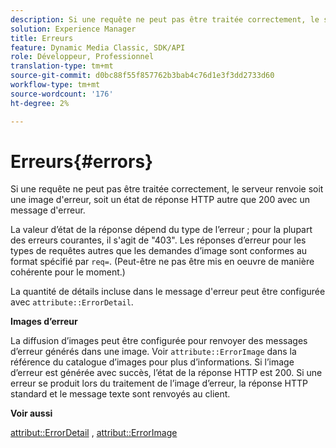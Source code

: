 ```yaml
---
description: Si une requête ne peut pas être traitée correctement, le serveur renvoie soit une image d'erreur, soit un état de réponse HTTP autre que 200 avec un message d'erreur.
solution: Experience Manager
title: Erreurs
feature: Dynamic Media Classic, SDK/API
role: Développeur, Professionnel
translation-type: tm+mt
source-git-commit: d0bc88f55f857762b3bab4c76d1e3f3dd2733d60
workflow-type: tm+mt
source-wordcount: '176'
ht-degree: 2%

---
```



# Erreurs{#errors}

Si une requête ne peut pas être traitée correctement, le serveur renvoie soit une image d&#39;erreur, soit un état de réponse HTTP autre que 200 avec un message d&#39;erreur.

La valeur d’état de la réponse dépend du type de l’erreur ; pour la plupart des erreurs courantes, il s&#39;agit de &quot;403&quot;. Les réponses d’erreur pour les types de requêtes autres que les demandes d’image sont conformes au format spécifié par `req=`. (Peut-être ne pas être mis en oeuvre de manière cohérente pour le moment.)

La quantité de détails incluse dans le message d&#39;erreur peut être configurée avec `attribute::ErrorDetail`.

**Images d’erreur**

La diffusion d’images peut être configurée pour renvoyer des messages d’erreur générés dans une image. Voir `attribute::ErrorImage` dans la référence du catalogue d’images pour plus d’informations. Si l’image d’erreur est générée avec succès, l’état de la réponse HTTP est 200. Si une erreur se produit lors du traitement de l’image d’erreur, la réponse HTTP standard et le message texte sont renvoyés au client.

**Voir aussi**

[attribut::ErrorDetail](../../../../../ir-api/material-cat/image-rendering-api-ref/c-ir-material-catalog/c-ir-attributes-reference/r-ir-errordetail.md#reference-123b56eed6cf49cea6e0490672b7c53b) ,  [attribut::ErrorImage](../../../../../ir-api/material-cat/image-rendering-api-ref/c-ir-material-catalog/c-ir-attributes-reference/r-ir-errorimage.md#reference-b58bdaba96074c52802ca8dc54bfe2f0)
